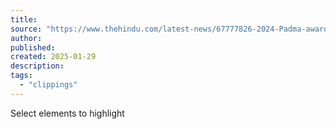 ```yaml
---
title:
source: "https://www.thehindu.com/latest-news/67777826-2024-Padma-awards-Know-more-about-the-awardees"
author:
published:
created: 2025-01-29
description:
tags:
  - "clippings"
---
```

Select elements to highlight